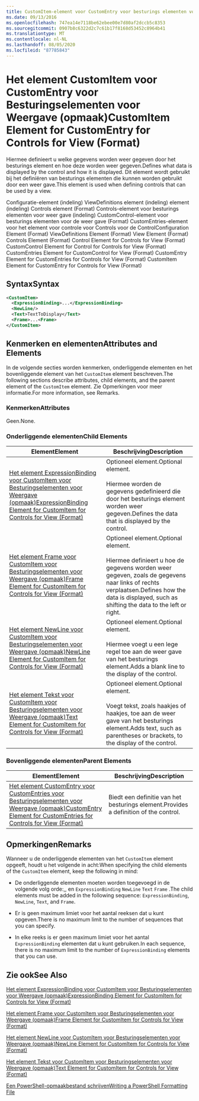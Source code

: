 ```yaml
---
title: CustomItem-element voor CustomEntry voor besturings elementen voor weer gave (indeling) | Microsoft Docs
ms.date: 09/13/2016
ms.openlocfilehash: 747ea14e7118be62ebee00e7d80af2dccb5c8353
ms.sourcegitcommit: 0907b8c6322d2c7c61b17f8168d53452c8964b41
ms.translationtype: MT
ms.contentlocale: nl-NL
ms.lasthandoff: 08/05/2020
ms.locfileid: "87785843"
---
```

# <a name="customitem-element-for-customentry-for-controls-for-view-format"></a><span data-ttu-id="73830-102">Het element CustomItem voor CustomEntry voor Besturingselementen voor Weergave (opmaak)</span><span class="sxs-lookup"><span data-stu-id="73830-102">CustomItem Element for CustomEntry for Controls for View (Format)</span></span>

<span data-ttu-id="73830-103">Hiermee definieert u welke gegevens worden weer gegeven door het besturings element en hoe deze worden weer gegeven.</span><span class="sxs-lookup"><span data-stu-id="73830-103">Defines what data is displayed by the control and how it is displayed.</span></span> <span data-ttu-id="73830-104">Dit element wordt gebruikt bij het definiëren van besturings elementen die kunnen worden gebruikt door een weer gave.</span><span class="sxs-lookup"><span data-stu-id="73830-104">This element is used when defining controls that can be used by a view.</span></span>

<span data-ttu-id="73830-105">Configuratie-element (indeling) ViewDefinitions element (indeling) element (indeling) Controls element (Format) Controls-element voor besturings elementen voor weer gave (indeling) CustomControl-element voor besturings elementen voor de weer gave (Format) CustomEntries-element voor het element voor controle voor Controls voor de Control</span><span class="sxs-lookup"><span data-stu-id="73830-105">Configuration Element (Format) ViewDefinitions Element (Format) View Element (Format) Controls Element (Format) Control Element for Controls for View (Format) CustomControl Element for Control for Controls for View (Format) CustomEntries Element for CustomControl for View (Format) CustomEntry Element for CustomEntries for Controls for View (Format) CustomItem Element for CustomEntry for Controls for View (Format)</span></span>

## <a name="syntax"></a><span data-ttu-id="73830-106">Syntax</span><span class="sxs-lookup"><span data-stu-id="73830-106">Syntax</span></span>

```xml
<CustomItem>
  <ExpressionBinding>...</ExpressionBinding>
  <NewLine/>
  <Text>TextToDisplay</Text>
  <Frame>...<Frame>
</CustomItem>
```

## <a name="attributes-and-elements"></a><span data-ttu-id="73830-107">Kenmerken en elementen</span><span class="sxs-lookup"><span data-stu-id="73830-107">Attributes and Elements</span></span>

<span data-ttu-id="73830-108">In de volgende secties worden kenmerken, onderliggende elementen en het bovenliggende element van het `CustomItem` element beschreven.</span><span class="sxs-lookup"><span data-stu-id="73830-108">The following sections describe attributes, child elements, and the parent element of the `CustomItem` element.</span></span> <span data-ttu-id="73830-109">Zie Opmerkingen voor meer informatie.</span><span class="sxs-lookup"><span data-stu-id="73830-109">For more information, see Remarks.</span></span>

### <a name="attributes"></a><span data-ttu-id="73830-110">Kenmerken</span><span class="sxs-lookup"><span data-stu-id="73830-110">Attributes</span></span>

<span data-ttu-id="73830-111">Geen.</span><span class="sxs-lookup"><span data-stu-id="73830-111">None.</span></span>

### <a name="child-elements"></a><span data-ttu-id="73830-112">Onderliggende elementen</span><span class="sxs-lookup"><span data-stu-id="73830-112">Child Elements</span></span>

|<span data-ttu-id="73830-113">Element</span><span class="sxs-lookup"><span data-stu-id="73830-113">Element</span></span>|<span data-ttu-id="73830-114">Beschrijving</span><span class="sxs-lookup"><span data-stu-id="73830-114">Description</span></span>|
|-------------|-----------------|
|[<span data-ttu-id="73830-115">Het element ExpressionBinding voor CustomItem voor Besturingselementen voor Weergave (opmaak)</span><span class="sxs-lookup"><span data-stu-id="73830-115">ExpressionBinding Element for CustomItem for Controls for View (Format)</span></span>](./expressionbinding-element-for-customitem-for-controls-for-view-format.md)|<span data-ttu-id="73830-116">Optioneel element.</span><span class="sxs-lookup"><span data-stu-id="73830-116">Optional element.</span></span><br /><br /> <span data-ttu-id="73830-117">Hiermee worden de gegevens gedefinieerd die door het besturings element worden weer gegeven.</span><span class="sxs-lookup"><span data-stu-id="73830-117">Defines the data that is displayed by the control.</span></span>|
|[<span data-ttu-id="73830-118">Het element Frame voor CustomItem voor Besturingselementen voor Weergave (opmaak)</span><span class="sxs-lookup"><span data-stu-id="73830-118">Frame Element for CustomItem for Controls for View (Format)</span></span>](./frame-element-for-customitem-for-controls-for-view-format.md)|<span data-ttu-id="73830-119">Optioneel element.</span><span class="sxs-lookup"><span data-stu-id="73830-119">Optional element.</span></span><br /><br /> <span data-ttu-id="73830-120">Hiermee definieert u hoe de gegevens worden weer gegeven, zoals de gegevens naar links of rechts verplaatsen.</span><span class="sxs-lookup"><span data-stu-id="73830-120">Defines how the data is displayed, such as shifting the data to the left or right.</span></span>|
|[<span data-ttu-id="73830-121">Het element NewLine voor CustomItem voor Besturingselementen voor Weergave (opmaak)</span><span class="sxs-lookup"><span data-stu-id="73830-121">NewLine Element for CustomItem for Controls for View (Format)</span></span>](./newline-element-for-customitem-for-controls-for-view-format.md)|<span data-ttu-id="73830-122">Optioneel element.</span><span class="sxs-lookup"><span data-stu-id="73830-122">Optional element.</span></span><br /><br /> <span data-ttu-id="73830-123">Hiermee voegt u een lege regel toe aan de weer gave van het besturings element.</span><span class="sxs-lookup"><span data-stu-id="73830-123">Adds a blank line to the display of the control.</span></span>|
|[<span data-ttu-id="73830-124">Het element Tekst voor CustomItem voor Besturingselementen voor Weergave (opmaak)</span><span class="sxs-lookup"><span data-stu-id="73830-124">Text Element for CustomItem for Controls for View (Format)</span></span>](./text-element-for-customitem-for-controls-for-view-format.md)|<span data-ttu-id="73830-125">Optioneel element.</span><span class="sxs-lookup"><span data-stu-id="73830-125">Optional element.</span></span><br /><br /> <span data-ttu-id="73830-126">Voegt tekst, zoals haakjes of haakjes, toe aan de weer gave van het besturings element.</span><span class="sxs-lookup"><span data-stu-id="73830-126">Adds text, such as parentheses or brackets, to the display of the control.</span></span>|

### <a name="parent-elements"></a><span data-ttu-id="73830-127">Bovenliggende elementen</span><span class="sxs-lookup"><span data-stu-id="73830-127">Parent Elements</span></span>

|<span data-ttu-id="73830-128">Element</span><span class="sxs-lookup"><span data-stu-id="73830-128">Element</span></span>|<span data-ttu-id="73830-129">Beschrijving</span><span class="sxs-lookup"><span data-stu-id="73830-129">Description</span></span>|
|-------------|-----------------|
|[<span data-ttu-id="73830-130">Het element CustomEntry voor CustomEntries voor Besturingselementen voor Weergave (opmaak)</span><span class="sxs-lookup"><span data-stu-id="73830-130">CustomEntry Element for CustomEntries for Controls for View (Format)</span></span>](./customentry-element-for-customentries-for-controls-for-view-format.md)|<span data-ttu-id="73830-131">Biedt een definitie van het besturings element.</span><span class="sxs-lookup"><span data-stu-id="73830-131">Provides a definition of the control.</span></span>|

## <a name="remarks"></a><span data-ttu-id="73830-132">Opmerkingen</span><span class="sxs-lookup"><span data-stu-id="73830-132">Remarks</span></span>

<span data-ttu-id="73830-133">Wanneer u de onderliggende elementen van het `CustomItem` element opgeeft, houdt u het volgende in acht:</span><span class="sxs-lookup"><span data-stu-id="73830-133">When specifying the child elements of the `CustomItem` element, keep the following in mind:</span></span>

- <span data-ttu-id="73830-134">De onderliggende elementen moeten worden toegevoegd in de volgende volg orde:,, en `ExpressionBinding` `NewLine` `Text` `Frame` .</span><span class="sxs-lookup"><span data-stu-id="73830-134">The child elements must be added in the following sequence: `ExpressionBinding`, `NewLine`, `Text`, and `Frame`.</span></span>

- <span data-ttu-id="73830-135">Er is geen maximum limiet voor het aantal reeksen dat u kunt opgeven.</span><span class="sxs-lookup"><span data-stu-id="73830-135">There is no maximum limit to the number of sequences that you can specify.</span></span>

- <span data-ttu-id="73830-136">In elke reeks is er geen maximum limiet voor het aantal `ExpressionBinding` elementen dat u kunt gebruiken.</span><span class="sxs-lookup"><span data-stu-id="73830-136">In each sequence, there is no maximum limit to the number of `ExpressionBinding` elements that you can use.</span></span>

## <a name="see-also"></a><span data-ttu-id="73830-137">Zie ook</span><span class="sxs-lookup"><span data-stu-id="73830-137">See Also</span></span>

[<span data-ttu-id="73830-138">Het element ExpressionBinding voor CustomItem voor Besturingselementen voor Weergave (opmaak)</span><span class="sxs-lookup"><span data-stu-id="73830-138">ExpressionBinding Element for CustomItem for Controls for View (Format)</span></span>](./expressionbinding-element-for-customitem-for-controls-for-view-format.md)

[<span data-ttu-id="73830-139">Het element Frame voor CustomItem voor Besturingselementen voor Weergave (opmaak)</span><span class="sxs-lookup"><span data-stu-id="73830-139">Frame Element for CustomItem for Controls for View (Format)</span></span>](./frame-element-for-customitem-for-controls-for-view-format.md)

[<span data-ttu-id="73830-140">Het element NewLine voor CustomItem voor Besturingselementen voor Weergave (opmaak)</span><span class="sxs-lookup"><span data-stu-id="73830-140">NewLine Element for CustomItem for Controls for View (Format)</span></span>](./newline-element-for-customitem-for-controls-for-view-format.md)

[<span data-ttu-id="73830-141">Het element Tekst voor CustomItem voor Besturingselementen voor Weergave (opmaak)</span><span class="sxs-lookup"><span data-stu-id="73830-141">Text Element for CustomItem for Controls for View (Format)</span></span>](./text-element-for-customitem-for-controls-for-view-format.md)

[<span data-ttu-id="73830-142">Een PowerShell-opmaakbestand schrijven</span><span class="sxs-lookup"><span data-stu-id="73830-142">Writing a PowerShell Formatting File</span></span>](./writing-a-powershell-formatting-file.md)
